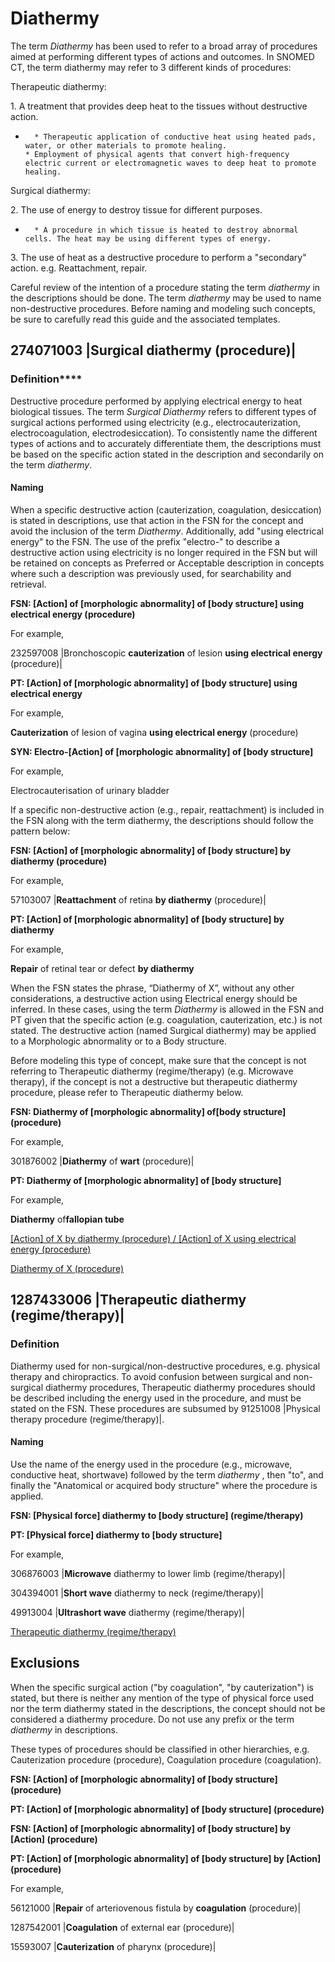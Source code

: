 # Diathermy

The term _Diathermy_ has been used to refer to a broad array of procedures aimed at performing different types of actions and outcomes. In SNOMED CT, the term diathermy may refer to 3 different kinds of procedures:

Therapeutic diathermy:

1\. A treatment that provides deep heat to the tissues without destructive action.

*       * Therapeutic application of conductive heat using heated pads, water, or other materials to promote healing.
      * Employment of physical agents that convert high-frequency electric current or electromagnetic waves to deep heat to promote healing. 

Surgical diathermy:

2\. The use of energy to destroy tissue for different purposes. 

*       * A procedure in which tissue is heated to destroy abnormal cells. The heat may be using different types of energy. 

3\. The use of heat as a destructive procedure to perform a "secondary" action. e.g. Reattachment, repair.

Careful review of the intention of a procedure stating the term _diathermy_ in the descriptions should be done. The term _diathermy_ may be used to name non-destructive procedures. Before naming and modeling such concepts, be sure to carefully read this guide and the associated templates.

  

## 274071003 |Surgical diathermy (procedure)|

### Definition****

Destructive procedure performed by applying electrical energy to heat biological tissues. The term _Surgical Diathermy_ refers to different types of surgical actions performed using electricity (e.g., electrocauterization, electrocoagulation, electrodesiccation). To consistently name the different types of actions and to accurately differentiate them, the descriptions must be based on the specific action stated in the description and secondarily on the term _diathermy_. 

#### **Naming**

When a specific destructive action (cauterization, coagulation, desiccation) is stated in descriptions, use that action in the FSN for the concept and avoid the inclusion of the term _Diathermy_. Additionally, add "using electrical energy" to the FSN. The use of the prefix "electro-" to describe a destructive action using electricity is no longer required in the FSN but will be retained on concepts as Preferred or Acceptable description in concepts where such a description was previously used, for searchability and retrieval.

**FSN: [Action] of [morphologic abnormality] of [body structure] using electrical energy (procedure)**

For example,

232597008 |Bronchoscopic **cauterization** of lesion **using electrical energy** (procedure)|

**PT: [Action] of [morphologic abnormality] of [body structure] using electrical energy**

For example,

**Cauterization** of lesion of vagina **using electrical energy** (procedure)

**SYN: Electro-[Action] of [morphologic abnormality] of [body structure]**

For example,

Electrocauterisation of urinary bladder

If a specific non-destructive action (e.g., repair, reattachment) is included in the FSN along with the term diathermy, the descriptions should follow the pattern below:

**FSN: [Action] of [morphologic abnormality] of [body structure] by diathermy (procedure)**

For example,

57103007 |**Reattachment** of retina **by diathermy** (procedure)|

**PT: [Action] of [morphologic abnormality] of [body structure] by diathermy**

For example,

**Repair** of retinal tear or defect **by diathermy**

When the FSN states the phrase, “Diathermy of X”, without any other considerations, a destructive action using Electrical energy should be inferred. In these cases, using the term _Diathermy_ is allowed in the FSN and PT given that the specific action (e.g. coagulation, cauterization, etc.) is not stated. The destructive action (named Surgical diathermy) may be applied to a Morphologic abnormality or to a Body structure.

Before modeling this type of concept, make sure that the concept is not referring to Therapeutic diathermy (regime/therapy) (e.g. Microwave therapy), if the concept is not a destructive but therapeutic diathermy procedure, please refer to Therapeutic diathermy below.

**FSN: Diathermy of [morphologic abnormality] of[body structure] (procedure)**

For example,

301876002 |**Diathermy** of **wart** (procedure)|

**PT: Diathermy of [morphologic abnormality] of [body structure]**

For example,

**Diathermy** of**fallopian tube**

[[Action] of X by diathermy (procedure) / [Action] of X using electrical energy (procedure)](https://prod-confluence.ihtsdotools.org/pages/viewpage.action?pageId=209290451)

[Diathermy of X (procedure)](https://prod-confluence.ihtsdotools.org/display/SCTEMPLATES/Surgical+diathermy+%28procedure%29.+Diathermy+of+X+%28procedure%29...+-+for+review)

## 1287433006 |Therapeutic diathermy (regime/therapy)|

### Definition 

Diathermy used for non-surgical/non-destructive procedures, e.g. physical therapy and chiropractics. To avoid confusion between surgical and non-surgical diathermy procedures, Therapeutic diathermy procedures should be described including the energy used in the procedure, and must be stated on the FSN. These procedures are subsumed by 91251008 |Physical therapy procedure (regime/therapy)|.

#### **Naming**

Use the name of the energy used in the procedure (e.g., microwave, conductive heat, shortwave) followed by the term _diathermy_ , then "to", and finally the "Anatomical or acquired body structure" where the procedure is applied.

**FSN: [Physical force] diathermy to [body structure] (regime/therapy)**

**PT: [Physical force] diathermy to [body structure]**

For example,

306876003 |**Microwave** diathermy to lower limb (regime/therapy)|

304394001 |**Short wave** diathermy to neck (regime/therapy)|

49913004 |**Ultrashort wave** diathermy (regime/therapy)|

[Therapeutic diathermy (regime/therapy)](https://prod-confluence.ihtsdotools.org/pages/viewpage.action?pageId=209290444)

## Exclusions

When the specific surgical action ("by coagulation", "by cauterization") is stated, but there is neither any mention of the type of physical force used nor the term diathermy stated in the descriptions, the concept should not be considered a diathermy procedure. Do not use any prefix or the term _diathermy_ in descriptions.

These types of procedures should be classified in other hierarchies, e.g. Cauterization procedure (procedure), Coagulation procedure (coagulation). 

**FSN: [Action] of [morphologic abnormality] of [body structure] (procedure)**

**PT: [Action] of [morphologic abnormality] of [body structure] (procedure)**

**FSN: [Action] of [morphologic abnormality] of [body structure] by [Action] (procedure)**

**PT: [Action] of [morphologic abnormality] of [body structure] by [Action] (procedure)**

For example,

56121000 |**Repair** of arteriovenous fistula by **coagulation** (procedure)|

1287542001 |**Coagulation** of external ear (procedure)|

15593007 |**Cauterization** of pharynx (procedure)|
